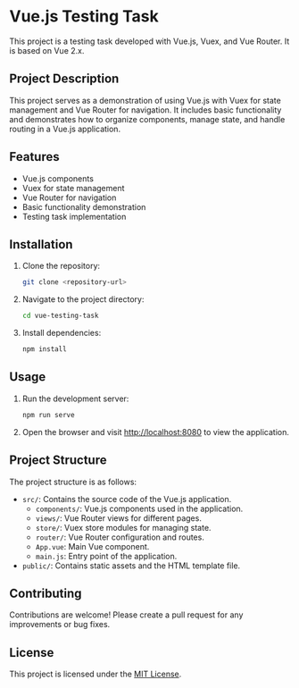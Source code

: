 # Vue.js Testing Task

This project is a testing task developed with Vue.js, Vuex, and Vue Router. It is based on Vue 2.x.

## Project Description

This project serves as a demonstration of using Vue.js with Vuex for state management and Vue Router for navigation. It includes basic functionality and demonstrates how to organize components, manage state, and handle routing in a Vue.js application.

## Features

- Vue.js components
- Vuex for state management
- Vue Router for navigation
- Basic functionality demonstration
- Testing task implementation

## Installation

1. Clone the repository:

   ```bash
   git clone <repository-url>
   ```

2. Navigate to the project directory:

   ```bash
   cd vue-testing-task
   ```

3. Install dependencies:

   ```bash
   npm install
   ```

## Usage

1. Run the development server:

   ```bash
   npm run serve
   ```

2. Open the browser and visit [http://localhost:8080](http://localhost:8080) to view the application.

## Project Structure

The project structure is as follows:

- `src/`: Contains the source code of the Vue.js application.
  - `components/`: Vue.js components used in the application.
  - `views/`: Vue Router views for different pages.
  - `store/`: Vuex store modules for managing state.
  - `router/`: Vue Router configuration and routes.
  - `App.vue`: Main Vue component.
  - `main.js`: Entry point of the application.
- `public/`: Contains static assets and the HTML template file.

## Contributing

Contributions are welcome! Please create a pull request for any improvements or bug fixes.

## License

This project is licensed under the [MIT License](LICENSE).
